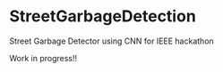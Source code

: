# StreetGarbageDetection
Street Garbage Detector using CNN for IEEE hackathon




Work in progress!!
